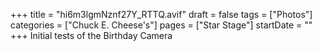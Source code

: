 +++
title = "hi6m3lgmNznf27Y_RTTQ.avif"
draft = false
tags = ["Photos"]
categories = ["Chuck E. Cheese's"]
pages = ["Star Stage"]
startDate = ""
+++
Initial tests of the Birthday Camera
